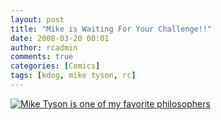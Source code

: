```yaml
---
layout: post
title: "Mike is Waiting For Your Challenge!!"
date: 2008-03-20 00:01
author: rcadmin
comments: true
categories: [Comics]
tags: [kdog, mike tyson, rc]
---
```

<a href="http://bitsmack.com/wp/2008/03/20/mike-is-waiting-for-your-challenge/"><img src='http://bitsmack.com/wp/wp-content/uploads/2008/03/20080320.jpg' title='Mike Tyson is one of my favorite philosophers' /></a>
